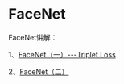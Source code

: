 # FaceNet

FaceNet讲解：

1、[FaceNet（一）---Triplet Loss](https://blog.csdn.net/baidu_27643275/article/details/79222206)

2、[FaceNet（二）](https://blog.csdn.net/baidu_27643275/article/details/79256243)
